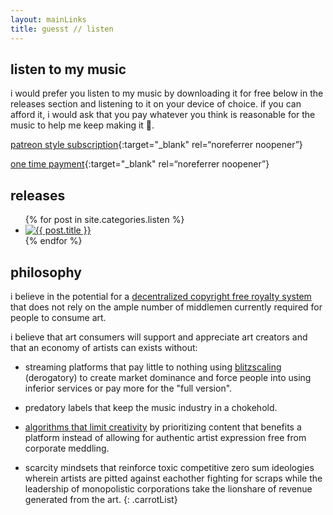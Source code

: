 ```yaml
---
layout: mainLinks
title: guesst // listen
---
```


## listen to my music

i would prefer you listen to my music by downloading it for free below in the releases section and listening to it on your device of choice. if you can afford it, i would ask that you pay whatever you think is reasonable for the music to help me keep making it 🦋.

[patreon style subscription](https://square.link/u/Mhc0OF7O){:target="_blank" rel=“noreferrer noopener”}

[one time payment](https://square.link/u/Wdq6mOFc){:target="_blank" rel=“noreferrer noopener”}


## releases

<ul class="releaseGrid">
  {% for post in site.categories.listen %}
    <li>
      <a href="{{ post.url }}"><img class="releaseListImage" src="/assets/images/{{ post.coverPath }}" alt="{{ post.title }}"></a>
    </li>
  {% endfor %}
</ul>

<!-- [all releases](discography.html) -->

## philosophy

i believe in the potential for a [decentralized copyright free royalty system](https://youtu.be/PJSTFzhs1O4?si=LWINS-aeWHBl2Wb_) that does not rely on the ample number of middlemen currently required for people to consume art.

i believe that art consumers will support and appreciate art creators and that an economy of artists can exists without:
- streaming platforms that pay little to nothing using [blitzscaling](https://www.blitzscaling.com/) (derogatory) to create market dominance and force people into using inferior services or pay more for the "full version".

- predatory labels that keep the music industry in a chokehold.

- [algorithms that limit creativity](https://youtu.be/-Qo3ehkykkM?si=3_iAslMELatTrnGd) by prioritizing content that benefits a platform instead of allowing for authentic artist expression free from corporate meddling.

- scarcity mindsets that reinforce toxic competitive zero sum ideologies wherein artists are pitted against eachother fighting for scraps while the leadership of monopolistic corporations take the lionshare of revenue generated from the art.
{: .carrotList}